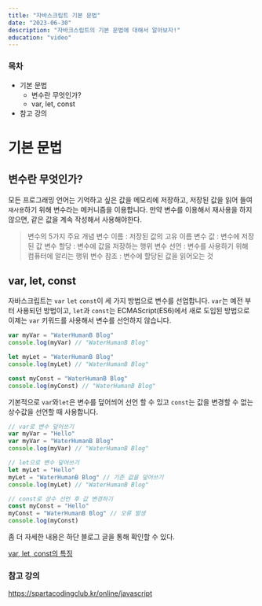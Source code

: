 ```yaml
---
title: "자바스크립트 기본 문법"
date: "2023-06-30"
description: "자바크스립트의 기본 문법에 대해서 알아보자!"
education: "video"
---
```


### 목차

- 기본 문법
  - 변수란 무엇인가?
  - var, let, const
- 참고 강의

# 기본 문법

## 변수란 무엇인가?

모든 프로그래밍 언어는 기억하고 싶은 값을 메모리에 저장하고, 저장된 값을 읽어 들여 `재사용`하기 위해 변수라는 메커니즘을 이용합니다.
만약 변수를 이용해서 재사용을 하지 않으면, 같은 값을 계속 작성해서 사용해야한다.

> 변수의 5가지 주요 개념
> 변수 이름 : 저장된 값의 고유 이름
> 변수 값 : 변수에 저장된 값
> 변수 할당 : 변수에 값을 저장하는 행위
> 변수 선언 : 변수를 사용하기 위해 컴퓨터에 알리는 행위
> 변수 참조 : 변수에 할당된 값을 읽어오는 것

## var, let, const

자바스크립트는 `var` `let` `const`이 세 가지 방법으로 변수를 선업합니다.
`var`는 예전 부터 사용되던 방법이고, `let`과 `const`는 ECMAScript(ES6)에서 새로 도입된 방법으로 이제는 `var` 키워드를 사용해서 변수를 선언하지 않습니다.

```js
var myVar = "WaterHumanB Blog"
console.log(myVar) // "WaterHumanB Blog"

let myLet = "WaterHumanB Blog"
console.log(myLet) // "WaterHumanB Blog"

const myConst = "WaterHumanB Blog"
console.log(myConst) // "WaterHumanB Blog"
```

기본적으로 `var`와`let`은 변수를 덮어씌어 선언 할 수 있고 `const`는 값을 변경할 수 없는 상수값을 선언할 때 사용합니다.

```js
// var로 변수 덮어쓰기
var myVar = "Hello"
var myVar = "WaterHumanB Blog"
console.log(myVar) // "WaterHumanB Blog"

// let으로 변수 덮어쓰기
let myLet = "Hello"
myLet = "WaterHumanB Blog" // 기존 값을 덮어쓰기
console.log(myLet) // "WaterHumanB Blog"

// const로 상수 선언 후 값 변경하기
const myConst = "Hello"
myConst = "WaterHumanB Blog" // 오류 발생
console.log(myConst)
```

좀 더 자세한 내용은 하단 블로그 글을 통해 확인할 수 있다.

[var, let, const의 특징](https://waterhumanb-blog.vercel.app/blog/var-let-const-hoisting)

### 참고 강의

https://spartacodingclub.kr/online/javascript

